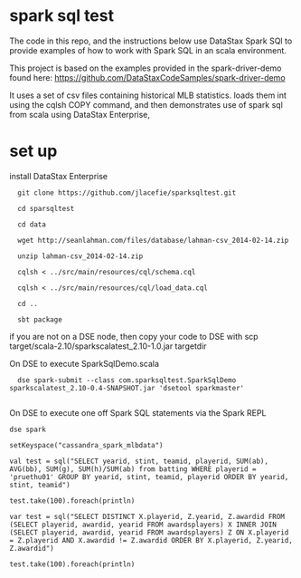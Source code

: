 spark sql test
=================

The code in this repo, and the instructions below use DataStax Spark SQl to provide examples of how to work with Spark SQL in an scala environment.

This project is based on the examples provided in the spark-driver-demo found here:  https://github.com/DataStaxCodeSamples/spark-driver-demo

It uses a set of csv files containing historical MLB statistics. loads them int using the cqlsh COPY command, and then demonstrates use of spark sql from scala using DataStax Enterprise, 

# set up

install DataStax Enterprise
```
  git clone https://github.com/jlacefie/sparksqltest.git

  cd sparsqltest
  
  cd data

  wget http://seanlahman.com/files/database/lahman-csv_2014-02-14.zip

  unzip lahman-csv_2014-02-14.zip
  
  cqlsh < ../src/main/resources/cql/schema.cql 

  cqlsh < ../src/main/resources/cql/load_data.cql
  
  cd ..

  sbt package

```

if you are not on a DSE node, then copy your code to DSE with scp target/scala-2.10/sparkscalatest_2.10-1.0.jar targetdir

On DSE to execute SparkSqlDemo.scala
```
  dse spark-submit --class com.sparksqltest.SparkSqlDemo sparkscalatest_2.10-0.4-SNAPSHOT.jar 'dsetool sparkmaster'
  
```

On DSE to execute one off Spark SQL statements via the Spark REPL


```
dse spark

setKeyspace("cassandra_spark_mlbdata")

val test = sql("SELECT yearid, stint, teamid, playerid, SUM(ab), AVG(bb), SUM(g), SUM(h)/SUM(ab) from batting WHERE playerid = 'pruethu01' GROUP BY yearid, stint, teamid, playerid ORDER BY yearid, stint, teamid")

test.take(100).foreach(println)

var test = sql("SELECT DISTINCT X.playerid, Z.yearid, Z.awardid FROM (SELECT playerid, awardid, yearid FROM awardsplayers) X INNER JOIN (SELECT playerid, awardid, yearid FROM awardsplayers) Z ON X.playerid = Z.playerid AND X.awardid != Z.awardid ORDER BY X.playerid, Z.yearid, Z.awardid")

test.take(100).foreach(println)

```
